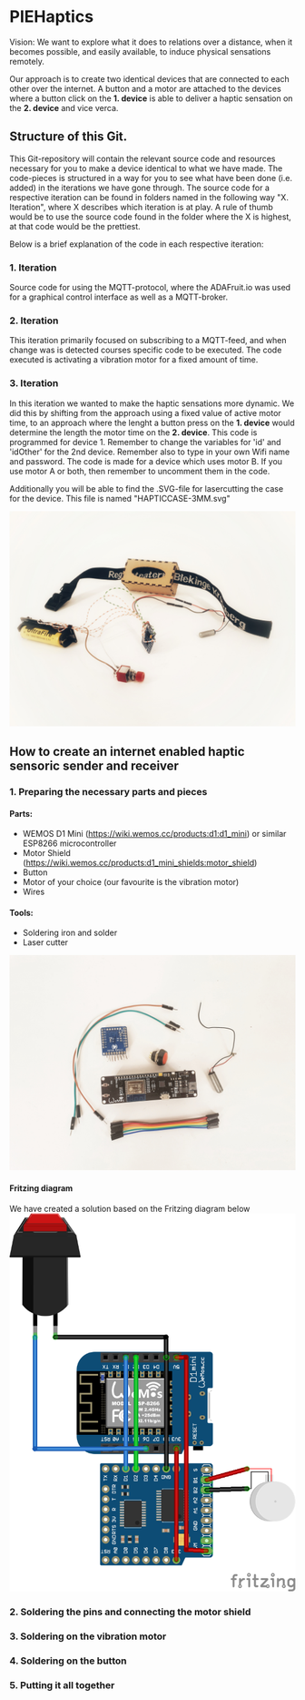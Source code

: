 # PIEHaptics

Vision:
We want to explore what it does to relations over a distance, when it becomes possible, and easily available, to induce physical sensations remotely.

Our approach is to create two identical devices that are connected to each other over the internet. A button and a motor are attached to the devices where a button click on the <b>1. device</b> is able to deliver a haptic sensation on the <b>2. device</b> and vice verca.

## Structure of this Git.
This Git-repository will contain the relevant source code and resources necessary for you to make a device identical to what we have made. The code-pieces is structured in a way for you to see what have been done (i.e. added) in the iterations we have gone through. The source code for a respective iteration can be found in folders named in the following way "X. Iteration", where X describes which iteration is at play. A rule of thumb would be to use the source code found in the folder where the X is highest, at that code would be the prettiest.

Below is a brief explanation of the code in each respective iteration:

### 1. Iteration
Source code for using the MQTT-protocol, where the ADAFruit.io was used for a graphical control interface as well as a MQTT-broker.

### 2. Iteration
This iteration primarily focused on subscribing to a MQTT-feed, and when change was is detected courses specific code to be executed. The code executed is activating a vibration motor for a fixed amount of time.

### 3. Iteration
In this iteration we wanted to make the haptic sensations more dynamic. We did this by shifting from the approach using a fixed value of active motor time, to an approach where the lenght a button press on the <b>1. device</b> would determine the length the motor time on the <b>2. device</b>.
This code is programmed for device 1. Remember to change the variables for 'id' and 'idOther' for the 2nd device.
Remember also to type in your own Wifi name and password.
The code is made for a device which uses motor B. If you use motor A or both, then remember to uncomment them in the code.

Additionally you will be able to find the .SVG-file for lasercutting the case for the device. This file is named "HAPTICCASE-3MM.svg"

![1. experiment: Good vibrations multiband](images/good%20vibrations%20multi%20band.jpg)

## How to create an internet enabled haptic sensoric sender and receiver

### 1. Preparing the necessary parts and pieces
#### Parts:
* WEMOS D1 Mini (https://wiki.wemos.cc/products:d1:d1_mini) or similar ESP8266 microcontroller 
* Motor Shield (https://wiki.wemos.cc/products:d1_mini_shields:motor_shield) 
* Button
* Motor of your choice (our favourite is the vibration motor)
* Wires
#### Tools:
* Soldering iron and solder
* Laser cutter

![Parts](images/parts.jpg)

#### Fritzing diagram
We have created a solution based on the Fritzing diagram below
![Fritzing diagram](images/vibration.png)


### 2. Soldering the pins and connecting the motor shield

### 3. Soldering on the vibration motor

### 4. Soldering on the button

### 5. Putting it all together

